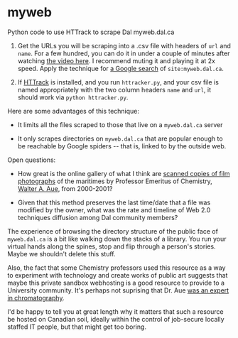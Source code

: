 # myweb
Python code to use HTTrack to scrape Dal myweb.dal.ca

1. Get the URLs you will be scraping into a .csv file with headers of `url` and `name`. For a few hundred, you can do it in under a couple of minutes after watching [the video here](https://www.linkedin.com/pulse/how-scrape-1000-google-search-result-links-5-minutes-graham-onak). I recommend muting it and playing it at 2x speed. Apply the technique for [a Google search](https://www.google.ca/search?q=site%3Amyweb.dal.ca) of `site:myweb.dal.ca`. 

2. If [HTTrack](https://www.httrack.com/) is installed, and you run `httracker.py`, and your csv file is named appropriately with the two column headers `name` and `url`, it should work via `python httracker.py`.

Here are some advantages of this technique:

* It limits all the files scraped to those that live on a `myweb.dal.ca` server

* It only scrapes directories on `myweb.dal.ca` that are popular enough to be reachable by Google spiders -- that is, linked to by the outside web.

Open questions:

* How great is the online gallery of what I think are [scanned copies of film photographs](http://myweb.dal.ca/waue/Photos/Around%20Here.html) of the maritimes by Professor Emeritus of Chemistry, [Walter A. Aue](http://myweb.dal.ca/waue/Dal/Vign01/Vign.html), from 2000-2001?

* Given that this method preserves the last time/date that a file was modified by the owner, what was the rate and timeline of Web 2.0 techniques diffusion among Dal community members?

The experience of browsing the directory structure of the public face of `myweb.dal.ca` is a bit like walking down the stacks of a library. You run your virtual hands along the spines, stop and flip through a person's stories. Maybe we shouldn't delete this stuff.

Also, the fact that some Chemistry professors used this resource as a way to experiment with technology and create works of public art suggests that maybe this private sandbox webhosting is a good resource to provide to a University community. It's perhaps not suprising that Dr. Aue [was an expert in chromatography](https://scholar.google.ca/scholar?hl=en&q=aue+chromatography).

I'd be happy to tell you at great length why it matters that such a resource be hosted on Canadian soil, ideally within the control of job-secure locally staffed IT people, but that might get too boring.


